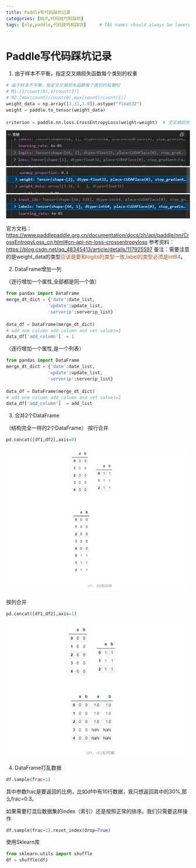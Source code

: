 ```yaml
---
title: Paddle写代码踩坑记录
categories: [NLP,代码技巧和踩坑]
tags: [nlp,paddle,代码技巧和踩坑]     # TAG names should always be lowercase
---
```


# Paddle写代码踩坑记录

1. 由于样本不平衡，指定交叉熵损失函数每个类别的权重
```python
# 由于样本不平衡，指定交叉熵损失函数每个类别的权重M2
# M1.[1/count(0),1/count(1)]
# M2.[max(count)/count(0),max(count)/count(1)]
weight_data = np.array([2.31,1.0]).astype("float32")
weight = paddle.to_tensor(weight_data)

criterion = paddle.nn.loss.CrossEntropyLoss(weight=weight)  # 交叉熵损失函数
```
![](/assets/img/paddle合集/2022-09-22-14-08-49.png)
![](/assets/img/paddle合集/2022-09-22-14-09-30.png)
![](/assets/img/paddle合集/2022-09-22-14-09-59.png)

官方文档：https://www.paddlepaddle.org.cn/documentation/docs/zh/api/paddle/nn/CrossEntropyLoss_cn.html#cn-api-nn-loss-crossentropyloss
参考资料：https://blog.csdn.net/qq_48345413/article/details/117925597
备注：需要注意的是weight_data的类型<font color=Sienna>应该是要和logits的类型一致,label的类型必须是int64</font>。

2. DataFrame增加一列

（逐行增加一个属性,全部都是同一个值）
```python
from pandas import DataFrame
merge_dt_dict = {'date':date_list,
                'update':update_list,
                'serverip':serverip_list}

data_df = DataFrame(merge_dt_dict)
# add one column add_column and set values=1 
data_df['add_column']  = 1 

```

（逐行增加一个属性,是一个列表）
```python
from pandas import DataFrame
merge_dt_dict = {'date':date_list,
                'update':update_list,
                'serverip':serverip_list}

data_df = DataFrame(merge_dt_dict)
# add one column add_column and set values=1 
data_df['add_column']  = add_list

```

3. 合并2个DataFrame
   
（结构完全一样的2个DataFrame）
按行合并
```python
pd.concat([df1,df2],axis=0)
```
![](/assets/img/2022-09-22-paddle合集/2022-09-23-14-07-06.png)

按列合并
```python
pd.concat([df1,df2],axis=1)
```
![](/assets/img/2022-09-22-paddle合集/2022-09-23-14-08-00.png)

4. DataFrame打乱数据
   
```python
df.sample(frac=1)
```
其中参数frac是要返回的比例，比如df中有10行数据，我只想返回其中的30%,那么frac=0.3。

如果需要打混后数据集的index（索引）还是按照正常的排序。我们只需要这样操作
```python
df.sample(frac=1).reset_index(drop=True)
```

使用Sklearn库
```python
from sklearn.utils import shuffle
df = shuffle(df)
```